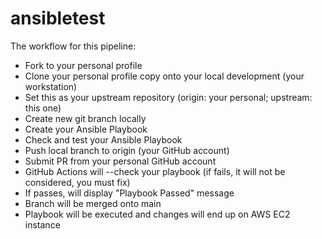 # ansibletest
The workflow for this pipeline:
* Fork to your personal profile
* Clone your personal profile copy onto your local development (your workstation)
* Set this as your upstream repository (origin: your personal; upstream: this one)
* Create new git branch locally
* Create your Ansible Playbook
* Check and test your Ansible Playbook
* Push local branch to origin (your GitHub account)
* Submit PR from your personal GitHub account
* GitHub Actions will --check your playbook (if fails, it will not be considered, you must fix)
* If passes, will display "Playbook Passed" message
* Branch will be merged onto main
* Playbook will be executed and changes will end up on AWS EC2 instance
